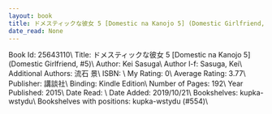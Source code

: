 ```yaml
---
layout: book
title: ドメスティックな彼女 5 [Domestic na Kanojo 5] (Domestic Girlfriend,  no. 5)
date_read: None
---
```


Book Id: 25643110\ 
Title: ドメスティックな彼女 5 [Domestic na Kanojo 5] (Domestic Girlfriend, #5)\ 
Author: Kei Sasuga\ 
Author l-f: Sasuga, Kei\ 
Additional Authors: 流石 景\ 
ISBN: \ 
My Rating: 0\ 
Average Rating: 3.77\ 
Publisher: 講談社\ 
Binding: Kindle Edition\ 
Number of Pages: 192\ 
Year Published: 2015\ 
Date Read: \ 
Date Added: 2019/10/21\ 
Bookshelves: kupka-wstydu\ 
Bookshelves with positions: kupka-wstydu (#554)\ 


